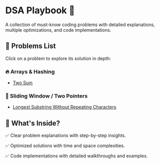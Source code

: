 # DSA Playbook 🚀

A collection of must-know coding problems with detailed explanations, multiple optimizations, and code implementations.  

## 📌 Problems List 
Click on a problem to explore its solution in depth:  

### 🔥 Arrays & Hashing  
- [Two Sum](./problems/two-sum/README.md)  

### 🚀 Sliding Window / Two Pointers
- [Longest Substring Without Repeating Characters](./problems/longest-substring-without-repeating-characters/README.md)  

## 🚀 What's Inside? 
✅ Clear problem explanations with step-by-step insights.

✅ Optimized solutions with time and space complexities.

✅ Code implementations with detailed walkthroughs and examples.
